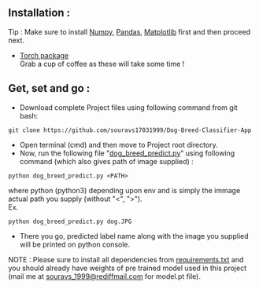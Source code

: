 ## Installation :     
Tip : Make sure to install [Numpy](https://pypi.org/project/numpy/), [Pandas](https://pypi.org/project/pandas/), [Matplotlib](https://pypi.org/project/matplotlib/) first and then proceed next.     
* [Torch package](https://pytorch.org/get-started/locally/)    
Grab a cup of coffee as these will take some time !      
## Get, set and go :        
* Download complete Project files using following command from git bash:       
```
git clone https://github.com/souravs17031999/Dog-Breed-Classifier-App      
```     
* Open terminal (cmd) and then move to Project root directory.   
* Now, run the following file "[dog_breed_predict.py](https://github.com/souravs17031999/Dog-Breed-Classifier-App/blob/master/dog_breed_predict.py)" using following command (which also gives path of image supplied) :     
```
python dog_breed_predict.py <PATH>
```  
where python (python3) depending upon env and <PATH> is simply the immage actual path you supply (without "<", ">").    
Ex.  
 
``` 
python dog_breed_predict.py dog.JPG
```    
* There you go, predicted label name along with the image you supplied will be printed on python console.  

NOTE : Please sure to install all dependencies from [requirements.txt](https://github.com/souravs17031999/Dog-Breed-Classifier-App/blob/master/requirements.txt) and you should already have weights of pre trained model used in this project (mail me at souravs_1999@rediffmail.com for model.pt file).    
